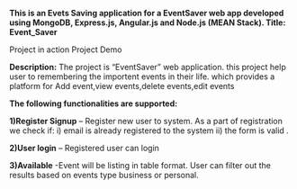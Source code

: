 **This is an Evets Saving application for a EventSaver web app developed using MongoDB, Express.js, Angular.js and Node.js (MEAN Stack).
Title: Event_Saver**

Project in action
Project Demo

**Description:**
The project is “EventSaver” web application. this project help user to remembering the importent events in their life. 
which provides a platform for Add event,view events,delete events,edit events


**The following functionalities are supported:**



**1)Register Signup** – Register new user to system. As a part of registration we check if: i)  email is already registered to the system ii) the form is valid .

**2)User login** – Registered user can login

**3)Available** -Event will be listing in table format. User can filter out the results based on events type business or personal. 



